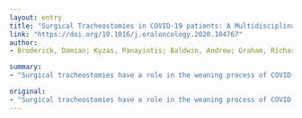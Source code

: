 ```yaml
---
layout: entry
title: "Surgical Tracheostomies in COVID-19 patients: A Multidisciplinary approach and lessons learned"
link: "https://doi.org/10.1016/j.oraloncology.2020.104767"
author:
- Broderick, Damian; Kyzas, Panayiotis; Baldwin, Andrew; Graham, Richard; Duncan, Tracy; Chaintoutis, Christos; Boutloukas, Evangelos; Vassiliou, Leandros

summary:
- "Surgical tracheostomies have a role in the weaning process of COVID-19 patients treated in intensive care units. The cohort was 100% male with 90% of them having a raised Body Mass Index (BMI) 50% have been decannulated and have been stepped down the intensive care unit. A multidisciplinary team approach (MDT) is required for decision making. This process is augmented by specific standard operating practices implemented by senior clinicians."

original:
- "Surgical tracheostomies have a role in the weaning process of COVID-19 patients treated in intensive care units. A multidisciplinary team approach (MDT) is required for decision making. This process is augmented by specific standard operating practices implemented by senior clinicians. Here, we report on our early experience and outcomes with open tracheostomies in a cohort of COVID-19 patients. We outline the criteria that guide decision making and explore the challenges faced by our intensive care colleagues in the management of these patients. The cohort was 100% male with 90% of them having a raised Body Mass Index (BMI) and other comorbidities (hypertension and diabetes). 50% have been decannulated and have been stepped down the intensive care unit. We recorded no surgical complications or adverse events. The service to date has been shown to be effective, safe, largely reproducible and reflective."
---
```



